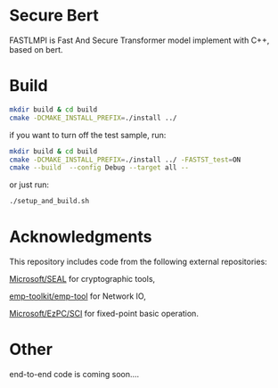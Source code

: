 #  Secure Bert

FASTLMPI is Fast And Secure Transformer model implement with C++, based on bert.

# Build
```bash
mkdir build & cd build
cmake -DCMAKE_INSTALL_PREFIX=./install ../
```


if you want to turn off the test sample, run:

```bash
mkdir build & cd build
cmake -DCMAKE_INSTALL_PREFIX=./install ../ -FASTST_test=ON
cmake --build  --config Debug --target all --
```

or just run:

```bash
./setup_and_build.sh
```


# Acknowledgments

This repository includes code from the following external repositories:

[Microsoft/SEAL](https://github.com/microsoft/SEAL) for cryptographic tools,

[emp-toolkit/emp-tool](https://github.com/emp-toolkit/emp-tool) for Network IO,

[Microsoft/EzPC/SCI](https://github.com/Loki-chen/EzPC/tree/master/SCI) for fixed-point basic operation.


# Other

end-to-end code is coming soon....